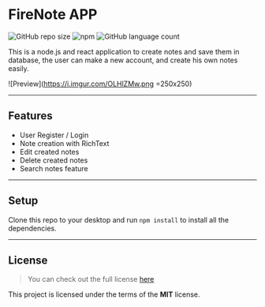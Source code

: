 FireNote APP
============
![GitHub repo size](https://img.shields.io/github/repo-size/hadessama1994/fire_note) ![npm](https://img.shields.io/npm/v/react) ![GitHub language count](https://img.shields.io/github/languages/count/hadessama1994/fire_note)


This is a node.js and react application to create notes and save them in database, the user can make a new account, and create his own notes easily.

![Preview](https://i.imgur.com/OLHlZMw.png =250x250) 

---

## Features
- User Register / Login
- Note creation with RichText
- Edit created notes
- Delete created notes
- Search notes feature


---

## Setup
Clone this repo to your desktop and run `npm install` to install all the dependencies.

---


## License
>You can check out the full license [here](https://github.com/IgorAntun/node-chat/blob/master/LICENSE)

This project is licensed under the terms of the **MIT** license.
